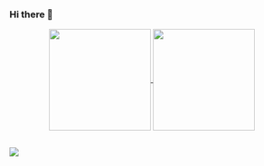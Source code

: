 ### Hi there 👋

<!--

- 🔭 I’m currently working on ...
- 🌱 I’m currently learning ...
- 👯 I’m looking to collaborate on ...
- 🤔 I’m looking for help with ...
- 💬 Ask me about ...
- 📫 How to reach me: ...
- 😄 Pronouns: ...
- ⚡ Fun fact: ...
-->

<div align="center">
  <a href="https://github.com/anuraghazra/github-readme-stats">
    <img align="center" height="180em" src="https://github-readme-stats.vercel.app/api?username=joycemamede&show_icons=true&theme=dracula&include_all_commits=true&count_private=true"/>
    <img align="center" height="180em" src="https://github-readme-stats.vercel.app/api/top-langs/?username=joycemamede&layout=compact&langs_count=7&theme=dracula"/>
  </a>
</div>

##

<div>
  <img src="https://github.com/joycemamede/joycemamede/blob/output/github-contribution-grid-snake.svg"/>
  <!-- ![Snake animation](https://github.com/joycemamede/joycemamede/blob/output/github-contribution-grid-snake.svg) not showing -->
</div>
